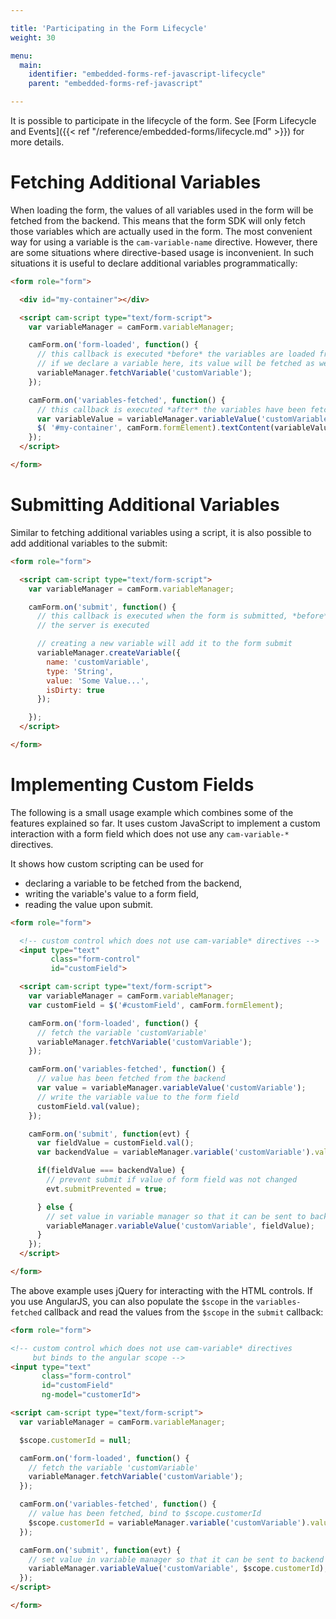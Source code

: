 ```yaml
---

title: 'Participating in the Form Lifecycle'
weight: 30

menu:
  main:
    identifier: "embedded-forms-ref-javascript-lifecycle"
    parent: "embedded-forms-ref-javascript"

---
```


It is possible to participate in the lifecycle of the form. See [Form Lifecycle and
Events]({{< ref "/reference/embedded-forms/lifecycle.md" >}}) for more details.


# Fetching Additional Variables

When loading the form, the values of all variables used in the form will be fetched from the
backend. This means that the form SDK will only fetch those variables which are actually used in the
form. The most convenient way for using a variable is the `cam-variable-name` directive. However,
there are some situations where directive-based usage is inconvenient. In such situations it is
useful to declare additional variables programmatically:

```html
<form role="form">

  <div id="my-container"></div>

  <script cam-script type="text/form-script">
    var variableManager = camForm.variableManager;

    camForm.on('form-loaded', function() {
      // this callback is executed *before* the variables are loaded from the server.
      // if we declare a variable here, its value will be fetched as well
      variableManager.fetchVariable('customVariable');
    });

    camForm.on('variables-fetched', function() {
      // this callback is executed *after* the variables have been fetched from the server
      var variableValue = variableManager.variableValue('customVariable');
      $( '#my-container', camForm.formElement).textContent(variableValue);
    });
  </script>

</form>
```


# Submitting Additional Variables

Similar to fetching additional variables using a script, it is also possible to add additional
variables to the submit:


```html
<form role="form">

  <script cam-script type="text/form-script">
    var variableManager = camForm.variableManager;

    camForm.on('submit', function() {
      // this callback is executed when the form is submitted, *before* the submit request to
      // the server is executed

      // creating a new variable will add it to the form submit
      variableManager.createVariable({
        name: 'customVariable',
        type: 'String',
        value: 'Some Value...',
        isDirty: true
      });

    });
  </script>

</form>
```


# Implementing Custom Fields

The following is a small usage example which combines some of the features explained so far.
It uses custom JavaScript to implement a custom interaction with a form field which does not
use any `cam-variable-*` directives.

It shows how custom scripting can be used for

* declaring a variable to be fetched from the backend,
* writing the variable's value to a form field,
* reading the value upon submit.

```html
<form role="form">

  <!-- custom control which does not use cam-variable* directives -->
  <input type="text"
         class="form-control"
         id="customField">

  <script cam-script type="text/form-script">
    var variableManager = camForm.variableManager;
    var customField = $('#customField', camForm.formElement);

    camForm.on('form-loaded', function() {
      // fetch the variable 'customVariable'
      variableManager.fetchVariable('customVariable');
    });

    camForm.on('variables-fetched', function() {
      // value has been fetched from the backend
      var value = variableManager.variableValue('customVariable');
      // write the variable value to the form field
      customField.val(value);
    });

    camForm.on('submit', function(evt) {
      var fieldValue = customField.val();
      var backendValue = variableManager.variable('customVariable').value;

      if(fieldValue === backendValue) {
        // prevent submit if value of form field was not changed
        evt.submitPrevented = true;

      } else {
        // set value in variable manager so that it can be sent to backend
        variableManager.variableValue('customVariable', fieldValue);
      }
    });
  </script>

</form>
```
The above example uses jQuery for interacting with the HTML controls. If you use AngularJS, you can also populate the `$scope` in the `variables-fetched` callback and read the values from the `$scope` in the `submit` callback:

```html
<form role="form">

<!-- custom control which does not use cam-variable* directives
     but binds to the angular scope -->
<input type="text"
       class="form-control"
       id="customField"
       ng-model="customerId">

<script cam-script type="text/form-script">
  var variableManager = camForm.variableManager;

  $scope.customerId = null;

  camForm.on('form-loaded', function() {
    // fetch the variable 'customVariable'
    variableManager.fetchVariable('customVariable');
  });

  camForm.on('variables-fetched', function() {
    // value has been fetched, bind to $scope.customerId
    $scope.customerId = variableManager.variable('customVariable').value;
  });

  camForm.on('submit', function(evt) {
    // set value in variable manager so that it can be sent to backend
    variableManager.variableValue('customVariable', $scope.customerId);
  });
</script>

</form>
```

